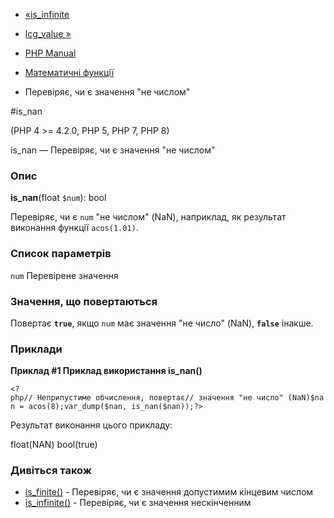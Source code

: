- [«is_infinite](function.is-infinite.md)
- [lcg_value »](function.lcg-value.md)

- [PHP Manual](index.md)
- [Математичні функції](ref.math.md)
- Перевіряє, чи є значення "не числом"

#is_nan

(PHP 4 \>= 4.2.0, PHP 5, PHP 7, PHP 8)

is_nan — Перевіряє, чи є значення "не числом"

### Опис

**is_nan**(float `$num`): bool

Перевіряє, чи є `num` "не числом" (NaN), наприклад, як результат
виконання функції `acos(1.01)`.

### Список параметрів

`num`
Перевірене значення

### Значення, що повертаються

Повертає **`true`**, якщо `num` має значення "не число" (NaN),
**`false`** інакше.

### Приклади

**Приклад #1 Приклад використання **is_nan()****

`<?php// Неприпустиме обчислення, повертає// значення "не число" (NaN)$nan = acos(8);var_dump($nan, is_nan($nan));?> `

Результат виконання цього прикладу:

float(NAN)
bool(true)

### Дивіться також

- [is_finite()](function.is-finite.md) - Перевіряє, чи є
значення допустимим кінцевим числом
- [is_infinite()](function.is-infinite.md) - Перевіряє, чи є
значення нескінченним
